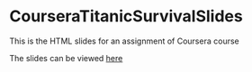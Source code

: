 CourseraTitanicSurvivalSlides
=============================

This is the HTML slides for an assignment of Coursera course

The slides can be viewed [here](http://ngthanhtrung23.github.io/CourseraTitanicSurvivalSlides/#1)
